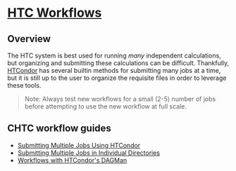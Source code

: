 # [HTC Workflows](/workflows-htc/)

## Overview

The HTC system is best used for running *many* independent calculations, but organizing and submitting these calculations can be difficult.
Thankfully, [HTCondor](https://research.cs.wisc.edu/htcondor) has several builtin methods for submitting many jobs at a time, but it is still up to the user to organize the requisite files in order to leverage these tools.

> Note: Always test new workflows for a small (2-5) number of jobs before attempting to use the new workflow at full scale.

## CHTC workflow guides

- [Submitting Multiple Jobs Using HTCondor](https://chtc.cs.wisc.edu/uw-research-computing/multiple-jobs)
- [Submitting Multiple Jobs in Individual Directories](https://chtc.cs.wisc.edu/uw-research-computing/multiple-job-dirs)
- [Workflows with HTCondor's DAGMan](https://chtc.cs.wisc.edu/uw-research-computing/dagman-workflows)
